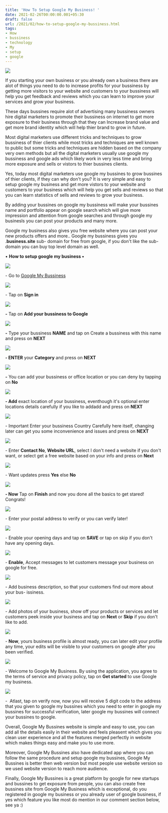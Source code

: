 ```yaml
---
title: 'How To Setup Google My Business! '
date: 2021-02-26T00:00:00.001+05:30
draft: false
url: /2021/02/how-to-setup-google-my-bussiness.html
tags: 
- How
- bussiness
- technology
- My
- setup
- google
---
```


[![](https://telegra.ph/file/b463bfdabb8f061880a9c.jpg)](https://telegra.ph/file/b463bfdabb8f061880a9c.jpg)

  

  

If you starting your own business or you already own a business there are alot of things you need to do to increase profits for your bussiness by getting more visitors to your website and customers to your bussiness will help you get feedback and reviews which you can learn to improve your services and grow your business.

  

These days bussines require alot of advertising many bussiness owners hire digital marketers to promote their bussiness on internet to get more exposure to their business through that they can Increase brand value and get more brand identity which will help thier brand to grow in future.

  

Most digital marketers use different tricks and techniques to grow bussiness of thier clients while most tricks and techniques are well known to public but some tricks and techniques are hidden based on the company very own methods but all the digital marketers usually use google my bussiness and google ads which likely work in very less time and bring more exposure and sells or vistors to thier bussines clients.

  

Yes, today most digital marketers use google my bussines to grow bussines of thier clients, if they can why don't you? It is very simple and easy to setup google my business and get more vistors to your website and customers to your business which will help you get sells and reviews so that you can learn statistics of sells and reviews to grow your business.

  

By adding your bussines on google my bussiness will make your bussines name and portfolio appear on google search which will give more impression and attention from google searches and through google my businesls you can post your products and many more.

  

Google my business also gives you free website where you can post your new products offers and more.. Google my bussiness gives you .**business.site** sub- domain for free from google, if you don't like the sub-domain you can buy top level domain as well.

  

• **How to setup google my business •**

 **[![](https://lh3.googleusercontent.com/--RtOho76wq8/YDk-SpVxIcI/AAAAAAAADWo/mHyF7RdOEacwRQJvE8u-BaMaqzpgq-yDgCLcBGAsYHQ/s1600/1614364230845879-0.png)](https://lh3.googleusercontent.com/--RtOho76wq8/YDk-SpVxIcI/AAAAAAAADWo/mHyF7RdOEacwRQJvE8u-BaMaqzpgq-yDgCLcBGAsYHQ/s1600/1614364230845879-0.png)** 

  

\- Go to [Google My Bussiness](https://www.google.com/intl/en_in/business/)

  

 [![](https://lh3.googleusercontent.com/-N0jNClmiK6Y/YDk-RqvjfJI/AAAAAAAADWk/8W5xymis_vAI9d3rERQXdx4ORC05EEd9wCLcBGAsYHQ/s1600/1614364226698957-1.png)](https://lh3.googleusercontent.com/-N0jNClmiK6Y/YDk-RqvjfJI/AAAAAAAADWk/8W5xymis_vAI9d3rERQXdx4ORC05EEd9wCLcBGAsYHQ/s1600/1614364226698957-1.png) 

  

\- Tap on **Sign in**  

 **[![](https://lh3.googleusercontent.com/-OPtYpcRm6cw/YDk-QmeJlNI/AAAAAAAADWg/A5CGaoYtTskvuT3_pv2SI1o9OocUzfUtQCLcBGAsYHQ/s1600/1614364222403015-2.png)](https://lh3.googleusercontent.com/-OPtYpcRm6cw/YDk-QmeJlNI/AAAAAAAADWg/A5CGaoYtTskvuT3_pv2SI1o9OocUzfUtQCLcBGAsYHQ/s1600/1614364222403015-2.png)** 

**\-** Tap  on **Add your bussiness to Google**

 **[![](https://lh3.googleusercontent.com/-PsFwBhSwaYU/YDk-PTGXBlI/AAAAAAAADWc/4Of2-3xSdPEeDx44LWTpQgnQflCr7UoyACLcBGAsYHQ/s1600/1614364218401771-3.png)](https://lh3.googleusercontent.com/-PsFwBhSwaYU/YDk-PTGXBlI/AAAAAAAADWc/4Of2-3xSdPEeDx44LWTpQgnQflCr7UoyACLcBGAsYHQ/s1600/1614364218401771-3.png)** 

**\-** Type your bussiness **NAME** and tap on Create a bussiness with this name and press on **NEXT**

 **[![](https://lh3.googleusercontent.com/-x-CQPWtCeiI/YDk-Ok0fjrI/AAAAAAAADWY/AWcdcG7qmScO8YxYjiXXpaPguGRrLyMmQCLcBGAsYHQ/s1600/1614364214683685-4.png)](https://lh3.googleusercontent.com/-x-CQPWtCeiI/YDk-Ok0fjrI/AAAAAAAADWY/AWcdcG7qmScO8YxYjiXXpaPguGRrLyMmQCLcBGAsYHQ/s1600/1614364214683685-4.png)** 

**\- ENTER** your **Category** and press on **NEXT**

 **[![](https://lh3.googleusercontent.com/-Gev6haKYGBo/YDk-NmQtfQI/AAAAAAAADWU/Gtp9pdji2YcSBB0I7CPau_WFmBC9B74egCLcBGAsYHQ/s1600/1614364210815992-5.png)](https://lh3.googleusercontent.com/-Gev6haKYGBo/YDk-NmQtfQI/AAAAAAAADWU/Gtp9pdji2YcSBB0I7CPau_WFmBC9B74egCLcBGAsYHQ/s1600/1614364210815992-5.png)** 

**\-** You can add your bussiness or office location or you can deny by tapping on **No**

 **[![](https://lh3.googleusercontent.com/-avISX7U5RFY/YDk-MlLGRwI/AAAAAAAADWQ/k8EAGsOVfEoPf3xt3c7sjgj8-kxJ6skrgCLcBGAsYHQ/s1600/1614364206974757-6.png)](https://lh3.googleusercontent.com/-avISX7U5RFY/YDk-MlLGRwI/AAAAAAAADWQ/k8EAGsOVfEoPf3xt3c7sjgj8-kxJ6skrgCLcBGAsYHQ/s1600/1614364206974757-6.png)** 

**\- Add** exact location of your bussiness, eventhough it's optional enter locations details carefully if you like to addadd and press on **NEXT**

  

 [![](https://lh3.googleusercontent.com/-gSBBtq3N3OI/YDk-Luy50cI/AAAAAAAADWM/E8tlfVu2HToBjA7C_L9_cyAnv0jDuUXAgCLcBGAsYHQ/s1600/1614364202921916-7.png)](https://lh3.googleusercontent.com/-gSBBtq3N3OI/YDk-Luy50cI/AAAAAAAADWM/E8tlfVu2HToBjA7C_L9_cyAnv0jDuUXAgCLcBGAsYHQ/s1600/1614364202921916-7.png) 

  

\- Important Enter your bussiness Country Carefully here itself, changing later can get you some inconvenience and issues and press on **NEXT**

 **[![](https://lh3.googleusercontent.com/-4KEh16rpMHY/YDk-Kq9_FPI/AAAAAAAADWI/D42yV3Mo72swEGSRt65ya4fNBFYsh-agwCLcBGAsYHQ/s1600/1614364198764185-8.png)](https://lh3.googleusercontent.com/-4KEh16rpMHY/YDk-Kq9_FPI/AAAAAAAADWI/D42yV3Mo72swEGSRt65ya4fNBFYsh-agwCLcBGAsYHQ/s1600/1614364198764185-8.png)** 

\- Enter **Contact No**, **Website URL**, select I don't need a website if you don't want, or select get a free website based on your info and press on **Next**

 **[![](https://lh3.googleusercontent.com/-9au_T5fl-PE/YDk-JtOIMMI/AAAAAAAADWE/6eBgY-ngi4gVYm4v07lj504WOJrHVsz0QCLcBGAsYHQ/s1600/1614364194580522-9.png)](https://lh3.googleusercontent.com/-9au_T5fl-PE/YDk-JtOIMMI/AAAAAAAADWE/6eBgY-ngi4gVYm4v07lj504WOJrHVsz0QCLcBGAsYHQ/s1600/1614364194580522-9.png)** 

\- Want updates press **Yes** else **No**

 **[![](https://lh3.googleusercontent.com/-QO0g5Y_TZt8/YDk-IfyUL-I/AAAAAAAADWA/vE-YbJEztkIQ-8G7l8inGmlBJLq2OygBACLcBGAsYHQ/s1600/1614364189591669-10.png)](https://lh3.googleusercontent.com/-QO0g5Y_TZt8/YDk-IfyUL-I/AAAAAAAADWA/vE-YbJEztkIQ-8G7l8inGmlBJLq2OygBACLcBGAsYHQ/s1600/1614364189591669-10.png)** 

**\- Now** Tap on **Finish** and now you done all the basics to get stared! Congrats! 

  

 [![](https://lh3.googleusercontent.com/-QgYcPX06mnA/YDqd2F-l36I/AAAAAAAADXw/QepnqTXd79ADfHz_k0d_JfSfTRAwe23UwCLcBGAsYHQ/s1600/1614454226915256-0.png)](https://lh3.googleusercontent.com/-QgYcPX06mnA/YDqd2F-l36I/AAAAAAAADXw/QepnqTXd79ADfHz_k0d_JfSfTRAwe23UwCLcBGAsYHQ/s1600/1614454226915256-0.png) 

  

\- Enter your postal address to verify or you can verify later! 

  

 [![](https://lh3.googleusercontent.com/-J5JZu2DLd-k/YDqd0nPar1I/AAAAAAAADXs/CmH-W4QwzTcJ9vIXoSWl919vo0IfNY30ACLcBGAsYHQ/s1600/1614454222194735-1.png)](https://lh3.googleusercontent.com/-J5JZu2DLd-k/YDqd0nPar1I/AAAAAAAADXs/CmH-W4QwzTcJ9vIXoSWl919vo0IfNY30ACLcBGAsYHQ/s1600/1614454222194735-1.png) 

  

\- Enable your opening days and tap on **SAVE** or tap on skip if you don't have any opening days. 

  

 [![](https://lh3.googleusercontent.com/-DTJ0PTxeCRQ/YDqdzf7bQII/AAAAAAAADXo/T-j2R8JQJio-rOkK_XUQxgGwCHiNC3zxACLcBGAsYHQ/s1600/1614454217094091-2.png)](https://lh3.googleusercontent.com/-DTJ0PTxeCRQ/YDqdzf7bQII/AAAAAAAADXo/T-j2R8JQJio-rOkK_XUQxgGwCHiNC3zxACLcBGAsYHQ/s1600/1614454217094091-2.png) 

  

\- **Enable**, Accept messages to let customers message your business on google for free. 

  

 [![](https://lh3.googleusercontent.com/-OWf86BpWaLg/YDqdyPY_9UI/AAAAAAAADXk/xm450gyaIpcUQKYERE6IDn_a-SpoFPK_ACLcBGAsYHQ/s1600/1614454212630907-3.png)](https://lh3.googleusercontent.com/-OWf86BpWaLg/YDqdyPY_9UI/AAAAAAAADXk/xm450gyaIpcUQKYERE6IDn_a-SpoFPK_ACLcBGAsYHQ/s1600/1614454212630907-3.png) 

  

\- Add business description, so that your customers find out more about your bus- issiness. 

  

 [![](https://lh3.googleusercontent.com/-n5x6aP8qoic/YDqdxMf2WGI/AAAAAAAADXg/DWC3Ixw4tj0wje7lwqgfu2XKYqpDZpfmACLcBGAsYHQ/s1600/1614454205595691-4.png)](https://lh3.googleusercontent.com/-n5x6aP8qoic/YDqdxMf2WGI/AAAAAAAADXg/DWC3Ixw4tj0wje7lwqgfu2XKYqpDZpfmACLcBGAsYHQ/s1600/1614454205595691-4.png) 

  

\- Add photos of your business, show off your products or services and let customers peek inside your business and tap on **Next** or **Skip** if you don't like to add. 

  

 [![](https://lh3.googleusercontent.com/--t_5j68TgE8/YDqdvbxElTI/AAAAAAAADXc/Hg4e2xNO04cmH-pUERuL2lYokN_xc6JGACLcBGAsYHQ/s1600/1614454200123142-5.png)](https://lh3.googleusercontent.com/--t_5j68TgE8/YDqdvbxElTI/AAAAAAAADXc/Hg4e2xNO04cmH-pUERuL2lYokN_xc6JGACLcBGAsYHQ/s1600/1614454200123142-5.png) 

  

\- **Now**, yours business profile is almost ready, you can later edit your profile any time, your edits will be visible to your customers on google after you been verified. 

  

 [![](https://lh3.googleusercontent.com/-9VE6m4Tvwzw/YDqdtzlLTMI/AAAAAAAADXY/d6a5QGSOGQ4vh5pEwDYzi4axnzVwylYdwCLcBGAsYHQ/s1600/1614454191704077-6.png)](https://lh3.googleusercontent.com/-9VE6m4Tvwzw/YDqdtzlLTMI/AAAAAAAADXY/d6a5QGSOGQ4vh5pEwDYzi4axnzVwylYdwCLcBGAsYHQ/s1600/1614454191704077-6.png) 

  

\- Welcome to Google My Business. By using the application, you agree to the terms of service and privacy policy, tap on **Get started** to use Google my business. 

  

 [![](https://lh3.googleusercontent.com/-am_yM6xiauI/YDtl8iC-TKI/AAAAAAAADYQ/vQqCdsKJHLEYlAd07vKHpcLWm3pwc6hmQCLcBGAsYHQ/s1600/1614505441397194-0.png)](https://lh3.googleusercontent.com/-am_yM6xiauI/YDtl8iC-TKI/AAAAAAAADYQ/vQqCdsKJHLEYlAd07vKHpcLWm3pwc6hmQCLcBGAsYHQ/s1600/1614505441397194-0.png) 

  

\-  Atlast, tap on verify now, now you will receive 5 digit code to the address that you given to google my bussines which you need to enter in google my bussines for successful verification, later google my bussines will connect your bussines to google. 

  

Overall, Google My Bussines website is simple and easy to use, you can add all the details easily in their website and feels pleasent which gives you clean user experience and all the features merged perfectly in website which makes things easy and make you to use more. 

  

Moreover, Google My Bussines also have dedicated app where you can follow the same procedure and setup google my bussines, Google My Bussines is better then web version but most people use website version so we used website version to reach more audience. 

  

Finally, Google My Bussines is a great platform by google for new startups and bussines to get exposure from people, you can also create free bussines site from Google My Business which is exceptional, do you registered in google my business or you already user of google business, if yes which feature you like most do mention in our comment section below, see ya :)